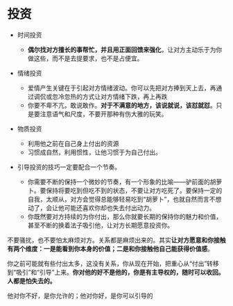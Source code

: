 

# 投资

- 时间投资
  - **偶尔找对方擅长的事帮忙，并且用正面回馈来强化**，让对方主动乐于为你做这些，而不是去提要求，也不是占便宜。
- 情绪投资
  - 爱情产生关键在于引起对方情绪波动。你可以先把对方捧到天上去，再通过调侃或忽冷忽热的方式让对方情绪下跌，再上再跌
  - 你要不卑不亢，敢说敢作。**对于不满意的地方，该说就说，该怼就怼**。只是要注意语气和尺度，不要开那种有伤大雅的玩笑。
- 物质投资
  - 利用他之前在自己身上付出的资源
  - 习惯成自然，利用惯性，让他习惯于为自己付出。

- 引导投资的技巧一定要配合一个节奏。
  - 你需要不断的保持一个微妙的节奏，有一个形象的比喻——驴前面的胡萝卜。要保持将要吃到但吃不到的状态，不要让对方吃死了。要保持一定的自我，太顺从，对方会觉得总能够轻易吃到“胡萝卜”，也就自然而言不想动了，会让他可能还喜欢你却也失去付出动力。
  - 你既然要对方持续的为你付出，那么你就要长期的保持你的魅力和价值，甚至不断的换着法子吸引他，让对方长期愿意投资你。

不要骚扰，也不要怕太麻烦对方。关系都是麻烦出来的。其实**让对方愿意和你接触有两个维度：一是能看到你本身的价值；二是和你接触他自己能获得价值感**。

你之前可能就有些付出太多，这没有关系，你从现在开始，把重心从“付出”转移到“吸引”和“引导”上来。**你对他的好不是他的，你是有主导权的，随时可以收回。人都是怕失去的。**

他对你不好，是你允许的；他对你好，是你可以引导的

